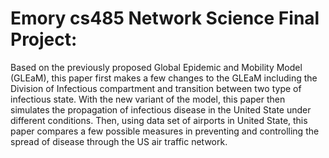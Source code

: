 # Emory cs485 Network Science Final Project:
Based on the previously proposed Global Epidemic and Mobility Model (GLEaM), this paper first makes a few changes to the GLEaM including the Division of Infectious compartment and transition between two type of infectious state.  With the new variant of the model, this paper then simulates the propagation of infectious disease in the United State under different conditions. Then, using data set of airports in United State, this paper compares a few possible measures in preventing and controlling the spread of disease through the US air traffic network.
